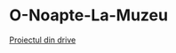 # O-Noapte-La-Muzeu
[Proiectul din drive ](https://drive.google.com/drive/folders/1QWbAlc9qquu4292RYrHd5eAICzTtYKU3?usp=sharing)
